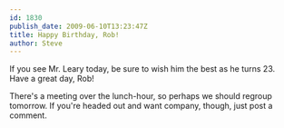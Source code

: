 ```yaml
---
id: 1830
publish_date: 2009-06-10T13:23:47Z
title: Happy Birthday, Rob!
author: Steve
---
```

If you see Mr. Leary today, be sure to wish him the best as he turns 23. Have a great day, Rob!

There's a meeting over the lunch-hour, so perhaps we should regroup tomorrow. If you're headed out and want company, though, just post a comment.